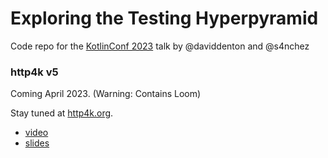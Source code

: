 # Exploring the Testing Hyperpyramid
Code repo for the [KotlinConf 2023](https://kotlinconf.com/speakers/) talk by @daviddenton and @s4nchez

### http4k v5 

Coming April 2023. (Warning: Contains Loom)

Stay tuned at [http4k.org](https://http4k.org).


- [video](https://www.youtube.com/live/hXEY0tD4_lM?feature=share&t=772)
- [slides](https://speakerdeck.com/daviddenton/exploring-the-testing-hyperpyramid-with-kotlin-and-http4k)
